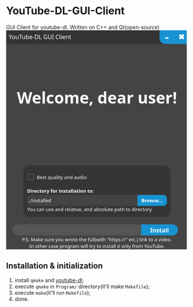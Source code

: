 # YouTube-DL-GUI-Client
GUI Client for youtube-dl. Written on C++ and Qt(open-source)
![Well, I thought it'll be here...](example.png)
## Installation & initialization
1. install ```qmake``` and [youtube-dl](https://github.com/ytdl-org/youtube-dl);
1. execute ```qmake``` in ```Program/``` directory(it'll make ```Makefile```);
1. execute ```make```(it'll run ```Makefile```);
1. done.
